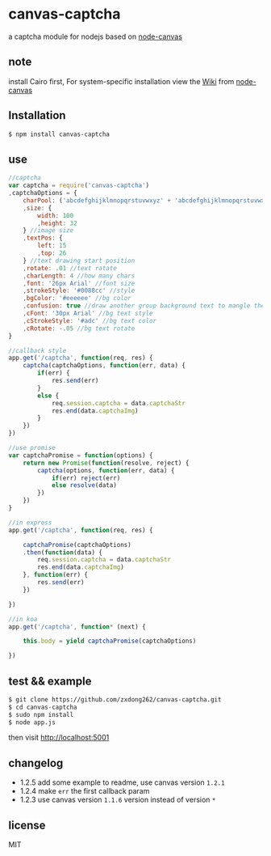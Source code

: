 # canvas-captcha

a captcha module for nodejs based on [node-canvas](https://www.npmjs.org/package/canvas)

## note

install Cairo first, For system-specific installation view the  <a href="https://github.com/LearnBoost/node-canvas/wiki/_pages">Wiki</a> from [node-canvas](https://www.npmjs.org/package/canvas)

## Installation

```bash
$ npm install canvas-captcha
```

## use

```javascript
//captcha 
var captcha = require('canvas-captcha')
,captchaOptions = {
	charPool: ('abcdefghijklmnopqrstuvwxyz' + 'abcdefghijklmnopqrstuvwxyz'.toUpperCase() + '1234567890').split('') //char pool Array
	,size: {
		width: 100
		,height: 32
	} //image size
	,textPos: {
		left: 15
		,top: 26
	} //text drawing start position
	,rotate: .01 //text ratate
	,charLength: 4 //how many chars
	,font: '26px Arial' //font size
	,strokeStyle: '#0088cc' //style
	,bgColor: '#eeeeee' //bg color
	,confusion: true //draw another group background text to mangle the text
	,cFont: '30px Arial' //bg text style
	,cStrokeStyle: '#adc' //bg text color
	,cRotate: -.05 //bg text rotate
}

//callback style
app.get('/captcha', function(req, res) {
	captcha(captchaOptions, function(err, data) {
		if(err) {
			res.send(err)
		}
		else {
			req.session.captcha = data.captchaStr
			res.end(data.captchaImg)
		}
	})
})

//use promise
var captchaPromise = function(options) {
	return new Promise(function(resolve, reject) {
		captcha(options, function(err, data) {
			if(err) reject(err)
			else resolve(data)
		})
	})
}

//in express
app.get('/captcha', function(req, res) {

	captchaPromise(captchaOptions)
	.then(function(data) {
		req.session.captcha = data.captchaStr
		res.end(data.captchaImg)
	}, function(err) {
		res.send(err)
	})

})

//in koa
app.get('/captcha', function* (next) {

	this.body = yield captchaPromise(captchaOptions)

})


```

## test && example

```bash
$ git clone https://github.com/zxdong262/canvas-captcha.git
$ cd canvas-captcha
$ sudo npm install
$ node app.js
```

then visit [http://localhost:5001](http://localhost:5001)

## changelog

- 1.2.5 add some example to readme, use canvas version `1.2.1`
- 1.2.4 make `err` the first callback param
- 1.2.3 use canvas version `1.1.6` version instead of version `*`

## license

MIT
